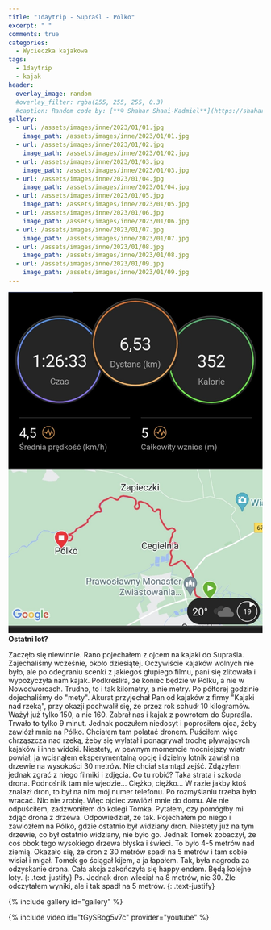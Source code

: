 ```yaml
---
title: "1daytrip - Supraśl - Pólko"
excerpt: " "
comments: true
categories:
  - Wycieczka kajakowa
tags:
  - 1daytrip
  - kajak
header:
  overlay_image: random
  #overlay_filter: rgba(255, 255, 255, 0.3)
  #caption: Random code by: [**© Shahar Shani-Kadmiel**](https://shaharkadmiel.github.io)"
gallery:
  - url: /assets/images/inne/2023/01/01.jpg
    image_path: /assets/images/inne/2023/01/01.jpg
  - url: /assets/images/inne/2023/01/02.jpg
    image_path: /assets/images/inne/2023/01/02.jpg
  - url: /assets/images/inne/2023/01/03.jpg
    image_path: /assets/images/inne/2023/01/03.jpg
  - url: /assets/images/inne/2023/01/04.jpg
    image_path: /assets/images/inne/2023/01/04.jpg
  - url: /assets/images/inne/2023/01/05.jpg
    image_path: /assets/images/inne/2023/01/05.jpg
  - url: /assets/images/inne/2023/01/06.jpg
    image_path: /assets/images/inne/2023/01/06.jpg
  - url: /assets/images/inne/2023/01/07.jpg
    image_path: /assets/images/inne/2023/01/07.jpg
  - url: /assets/images/inne/2023/01/08.jpg
    image_path: /assets/images/inne/2023/01/08.jpg
  - url: /assets/images/inne/2023/01/09.jpg
    image_path: /assets/images/inne/2023/01/09.jpg    
---
```

[![mapka](/assets/images/inne/2023/01/mapka.png)](https://connect.garmin.com/modern/activity/11310632220)
**Ostatni lot?**

Zaczęło się niewinnie. Rano pojechałem z ojcem na kajaki do Supraśla. Zajechaliśmy wcześnie, około dziesiątej. Oczywiście kajaków wolnych nie było, ale po odegraniu scenki z jakiegoś głupiego filmu, pani się zlitowała i wypożyczyła nam kajak. Podkreśliła, że koniec będzie w Pólku, a nie w Nowodworcach. Trudno, to i tak kilometry, a nie metry. Po półtorej godzinie dojechaliśmy do "mety". Akurat przyjechał Pan od kajaków z firmy "Kajaki nad rzeką", przy okazji pochwalił się, że przez rok schudł 10 kilogramów. Ważył już tylko 150, a nie 160. Zabrał nas i kajak z powrotem do Supraśla. Trwało to tylko 9 minut. Jednak poczułem niedosyt i poprosiłem ojca, żeby zawiózł mnie na Pólko. Chciałem tam polatać dronem. Puściłem więc chrząszcza nad rzeką, żeby się wylatał i ponagrywał trochę pływających kajaków i inne widoki. Niestety, w pewnym momencie mocniejszy wiatr powiał, ja wcisnąłem eksperymentalną opcję i dzielny lotnik zawisł na drzewie na wysokości 30 metrów. Nie chciał stamtąd zejść. 
Zdążyłem jednak zgrać z niego filmiki i zdjęcia. Co tu robić? Taka strata i szkoda drona. Podnośnik tam nie wjedzie... Ciężko, ciężko... W razie jakby ktoś znalazł dron, to był na nim mój numer telefonu. Po rozmyślaniu trzeba było wracać. Nic nie zrobię. Więc ojciec zawiózł mnie do domu. Ale nie odpuściłem, zadzwoniłem do kolegi Tomka. Pytałem, czy pomógłby mi zdjąć drona z drzewa. Odpowiedział, że tak. Pojechałem po niego i zawiozłem na Pólko, gdzie ostatnio był widziany dron. Niestety już na tym drzewie, co był ostatnio widziany, nie było go. Jednak Tomek zobaczył, że coś obok tego wysokiego drzewa błyska i świeci. To było 4-5 metrów nad ziemią. Okazało się, że dron z 30 metrów spadł na 5 metrów i tam sobie wisiał i migał. Tomek go ściągał kijem, a ja łapałem. Tak, była nagroda za odzyskanie drona. Cała akcja zakończyła się happy endem. Będą kolejne loty.
{: .text-justify}
Ps. Jednak dron wleciał na 8 metrów, nie 30. Źle odczytałem wyniki, ale i tak spadł na 5 metrów.
{: .text-justify}

{% include gallery id="gallery" %}

{% include video id="tGySBog5v7c" provider="youtube" %}
